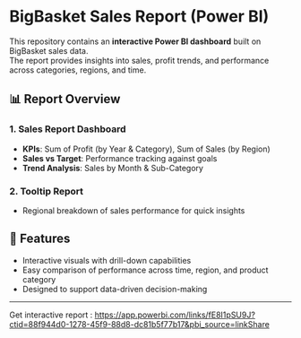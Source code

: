 # BigBasket Sales Report (Power BI)

This repository contains an **interactive Power BI dashboard** built on BigBasket sales data.  
The report provides insights into sales, profit trends, and performance across categories, regions, and time.  

## 📊 Report Overview

### 1. Sales Report Dashboard
- **KPIs**: Sum of Profit (by Year & Category), Sum of Sales (by Region)  
- **Sales vs Target**: Performance tracking against goals  
- **Trend Analysis**: Sales by Month & Sub-Category  

### 2. Tooltip Report
- Regional breakdown of sales performance for quick insights  

## 🚀 Features
- Interactive visuals with drill-down capabilities  
- Easy comparison of performance across time, region, and product category  
- Designed to support data-driven decision-making  

---
Get interactive report : 
https://app.powerbi.com/links/fE8I1pSU9J?ctid=88f944d0-1278-45f9-88d8-dc81b5f77b17&pbi_source=linkShare
